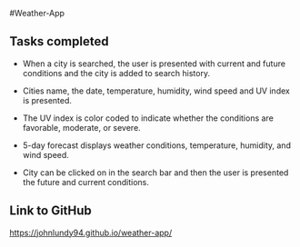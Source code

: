 #Weather-App

## Tasks completed

- When a city is searched, the user is presented with current and future conditions and the city is added to search history.

- Cities name, the date, temperature, humidity, wind speed and UV index is presented.

- The UV index is color coded to indicate whether the conditions are favorable, moderate, or severe.

- 5-day forecast displays weather conditions, temperature, humidity, and wind speed.

- City can be clicked on in the search bar and then the user is presented the future and current conditions.

## Link to GitHub

https://johnlundy94.github.io/weather-app/
